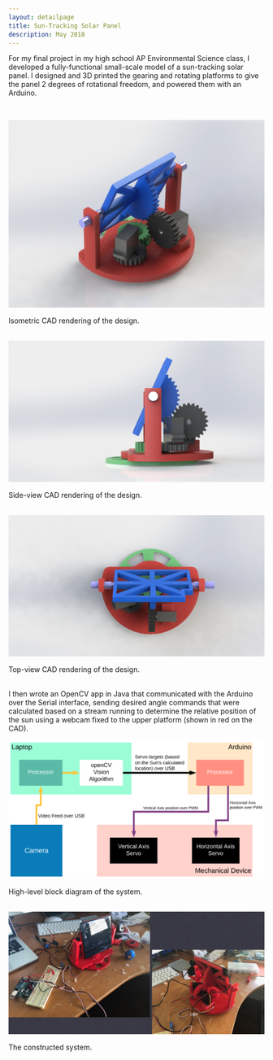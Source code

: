 ```yaml
---
layout: detailpage
title: Sun-Tracking Solar Panel
description: May 2018
---
```


For my final project in my high school AP Environmental Science class, I developed a fully-functional small-scale model of a sun-tracking solar panel. I designed and 3D printed the gearing and rotating platforms to give the panel 2 degrees of rotational freedom, and powered them with an Arduino.

<br>

![](/assets/images/portfolio/solar.jpg)
<div class="caption">Isometric CAD rendering of the design.</div>

<br>

![](/assets/images/portfolio/solar_side.jpg)
<div class="caption">Side-view CAD rendering of the design.</div>

<br>

![](/assets/images/portfolio/solar_top.jpg)
<div class="caption">Top-view CAD rendering of the design.</div>

<br>

I then wrote an OpenCV app in Java that communicated with the Arduino over the Serial interface, sending desired angle commands that were calculated based on a stream running to determine the relative position of the sun using a webcam fixed to the upper platform (shown in red on the CAD).


![](/assets/images/portfolio/solar_block.png)
<div class="caption">High-level block diagram of the system.</div>

<br>


![](/assets/images/portfolio/solar_real.jpg)
<div class="caption">The constructed system.</div>

<br>